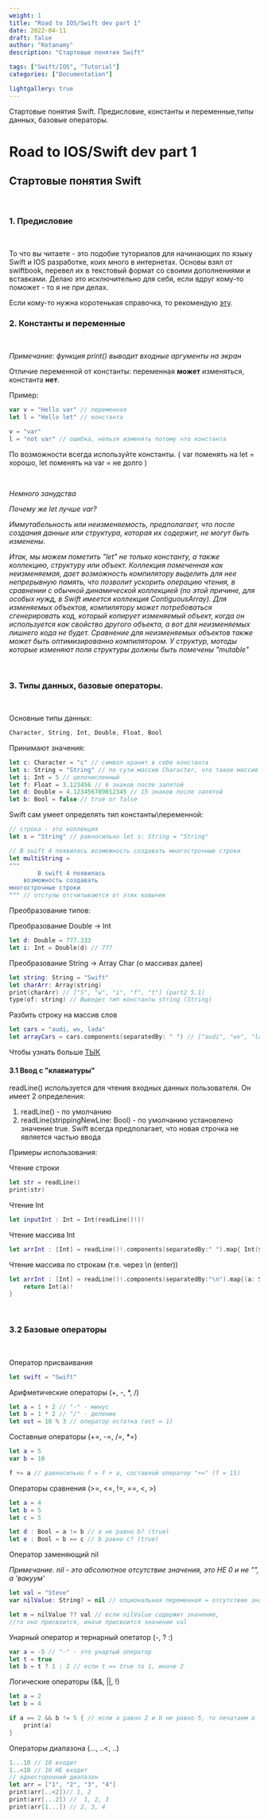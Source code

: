 ```yaml
---
weight: 1
title: "Road to IOS/Swift dev part 1"
date: 2022-04-11
draft: false
author: "Kotanamy"
description: "Стартовые понятия Swift"

tags: ["Swift/IOS", "Tutorial"]
categories: ["Documentation"]

lightgallery: true
---
```


Стартовые понятия Swift. Предисловие, константы и переменные,типы данных, базовые операторы.

<!--more-->

# Road to IOS/Swift dev part 1
## **Стартовые понятия Swift**

<br>

### 1. Предисловие

<br>

То что вы читаете - это подобие туториалов для начинающих по языку Swift и IOS разработке, коих много в интернетах. Основы взял от swiftbook, перевел их в текстовый формат со своими дополнениями и вставками. Делаю это исключительно для себя, если вдруг кому-то поможет - то я не при делах.

Если кому-то нужна коротенькая справочка, то рекомендую [эту](swiftly.dev).
<br>

### 2. Константы и переменные

<br>

*Примечание: функция print() выводит входные аргументы на экран*

Отличие переменной от константы: переменная **может** изменяться, константа **нет**.

Пример:

```Swift
var v = "Hello var" // переменная
let l = "Hello let" // константа

v = "var"
l = "not var" // ошибка, нельзя изменять потому что константа
```

По возможности всегда используйте константы. ( var поменять на let = хорошо, let поменять на var = не долго )

<br>

_*Немного занудства*_

*Почему же let лучше var?*

*Иммутабельность или неизменяемость, предполагает, что после создания данные или структура, которая их содержит, не могут быть изменены.*

*Итак, мы можем пометить "let" не только константу, а также коллекцию, структуру или объект. Коллекция помеченная как неизменяемая, дает возможность компилятору выделить для нее непрерывную память, что позволит ускорить операцию чтения, в сравнении с обычной динамической коллекцией (по этой причине, для особых нужд, в Swift имеется коллекция ContiguousArray). Для изменяемых объектов, компилятору может потребоваться сгенерировать код, который копирует изменяемый объект, когда он используется как свойство другого объекта, а вот для неизменяемых лишнего кода не будет. Сравнение для неизменяемых объектов также может быть оптимизированно компилятором. У структур, мотоды которые изменяют поля структуры должны быть помечены "mutable"*

<br>

### 3. Типы данных, базовые операторы.

<br>

Основные типы данных:

```Swift
Character, String, Int, Double, Float, Bool
```

Принимают значения:

```Swift
let c: Character = "c" // символ хранит в себе константа
let s: String = "String" // по сути массив Character, что такое массив to be continue...
let i: Int = 5 // целочисленный
let f: Float = 3.123456 // 6 знаков после запятой
let d: Double = 4.123456789012345 // 15 знаков после запятой
let b: Bool = false // true or false
```

Swift сам умеет определять тип константы\переменной:

```Swift
// строка - это коллекция
let s = "String" // равносильно let s: String = "String"

// В swift 4 появилась возможность создавать многострочные строки
let multiString = 
"""
        В swift 4 появилась 
    возможность создавать 
многострочные строки 
""" // отступы отсчитываются от этих ковычек
```

Преобразование типов:

Преобразование Double -> Int

```Swift
let d: Double = 777.333
let i: Int = Double(d) // 777
```

Преобразование String -> Array Char (о массивах далее)

```Swift
let string: String = "Swift"
let charArr: Array(string)
print(charArr) // ["S", "w", "i", "f", "t"] (part2 5.1)
type(of: string) // Выведет тип константы string (String)
```

Разбить строку на массив слов

```Swift
let cars = "audi, wv, lada"
let arrayCars = cars.components(separatedBy: " ") // ["audi", "wv", "lada"]
```

Чтобы узнать больше [ТЫК](https://swiftbook.ru/content/languageguide/strings-and-characters/)

#### 3.1 Ввод с "клавиатуры"

readLine() используется для чтения входных данных пользователя. Он имеет 2 определения:

1. readLine() - по умолчанию
2. readLine(strippingNewLine: Bool) - по умолчанию установлено значение true. Swift всегда предполагает, что новая строчка не является частью ввода

Примеры использования:

Чтение строки
```Swift
let str = readLine()
print(str)
```

Чтение Int
```Swift
let inputInt : Int = Int(readLine()!)!
```

Чтение массива Int
```Swift
let arrInt : [Int] = readLine()!.components(separatedBy:" ").map{ Int($0)! }
```

Чтение массива по строкам (т.е. через \n (enter))

```Swift
let arrInt : [Int] = readLine()!.components(separatedBy:"\n").map{(a: String) -> (Int) in
    return Int(a)!
}
```

<br>

### 3.2 Базовые операторы

<br>

Оператор присваивания 

```Swift
let swift = "Swift"
```

Арифметические операторы (+, -, *, /)

```Swift
let a = 1 + 2 // "-" - минус
let b = 1 * 2 // "/" - деление
let ost = 10 % 3 // оператор остатка (ost = 1)
```

Составные операторы (+=, -=, /=, *=)

```Swift
let a = 5
var b = 10

f += a // равносильно f = f + a, составной оператор "+=" (f = 15)
```

Операторы сравнения (>=, <=, !=, ==, <, >)

```Swift
let a = 4
let b = 5
let c = 5

let d : Bool = a != b // a не равно b? (true)
let e : Bool = b == c // b равно с? (true)
```

Оператор заменяющий nil

*Примечание. nil - это абсолютное отсутствие значения, это НЕ 0 и не "", а 'вакуум'*

```Swift
let val = "Steve"
var nilValue: String? = nil // опциональная переменная = отсутствие значения

let m = nilValue ?? val // если nilValue содержит значение, 
//то оно присвоится, иначе присвоится значение val
```

Унарный оператор и тернарный опетатор (-, ? :)

```Swift
var a = -5 // "-" - это унартый оператор
let t = true
let b = t ? 1 : 2 // если t == true то 1, иначе 2
```

Логические операторы (&&, ||, !)

```Swift
let a = 2
let b = 4

if a == 2 && b != 5 { // если a равно 2 и b не равно 5, то печатаем а
    print(a) 
}
```

Операторы диапазона (..., ..<, ..)

```Swift
1...10 // 10 входит
1..<10 // 10 НЕ входит
// односторонний диапазон
let arr = ["1", "2", "3", "4"]
print(arr[..<2])// 1, 2
print(arr[...2]) //  1, 2, 3
print(arr[1...]) // 2, 3, 4
```

<br>

